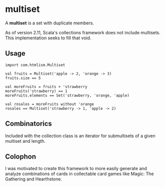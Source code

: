 multiset
========

A **multiset** is a set with duplicate members.

As of version 2.11, Scala's collections framework does not include multisets. This implementation seeks to fill that void.

Usage
-----

```
import com.htmlism.Multiset

val fruits = Multiset('apple -> 2, 'orange -> 3)
fruits.size == 5

val moreFruits = fruits + 'strawberry
moreFruits('strawberry) == 1
moreFruits.elements == Set('strawberry, 'orange, 'apple)

val rosales = moreFruits without 'orange
rosales == Multiset('strawberry -> 1, 'apple -> 2)
```

Combinatorics
-------------

Included with the collection class is an iterator for submultisets of a given multiset and length.

Colophon
--------

I was motivated to create this framework to more easily generate and analyze combinations of cards in collectable card games like Magic: The Gathering and Hearthstone.

